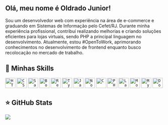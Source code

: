 ## Olá, meu nome é Oldrado Junior!

Sou um desenvolvedor web com experiência na área de e-commerce e graduando em Sistemas de Informação pelo Cefet/RJ. Durante minha experiência profissional, contribuí realizando melhorias e criando soluções eficientes para lojas virtuais, sendo PHP a principal linguagem no desenvolvimento. Atualmente, estou #OpenToWork, aprimorando conhecimentos no desenvolvimento de frontend enquanto busco recolocação no mercado de trabalho.

## 🚀 Minhas Skills

<code><img src="https://cdn.jsdelivr.net/gh/devicons/devicon/icons/html5/html5-original.svg" height="32" alt="HTML" /></code>
<code><img src="https://cdn.jsdelivr.net/gh/devicons/devicon/icons/css3/css3-original.svg" height="32" alt="CSS" /></code>
<code><img src="https://cdn.jsdelivr.net/gh/devicons/devicon/icons/sass/sass-original.svg" height="32" alt="Sass" /></code>
<code><img src="https://cdn.jsdelivr.net/gh/devicons/devicon/icons/bootstrap/bootstrap-original.svg" height="32" alt="Bootstrap" /></code>
<code><img src="https://cdn.jsdelivr.net/gh/devicons/devicon/icons/react/react-original.svg" height="32" alt="React" /></code>
<code><img src="https://cdn.jsdelivr.net/gh/devicons/devicon/icons/typescript/typescript-original.svg" height="32" alt="TypeScript" /></code>
<code><img src="https://cdn.jsdelivr.net/gh/devicons/devicon/icons/javascript/javascript-original.svg" height="32" alt="JavaScript" /></code>
<code><img src="https://cdn.jsdelivr.net/gh/devicons/devicon/icons/nodejs/nodejs-original-wordmark.svg" height="32" alt="Node.js" /></code>
<code><img src="https://cdn.jsdelivr.net/gh/devicons/devicon/icons/c/c-original.svg" height="32" alt="C" /></code>
<code><img src="https://cdn.jsdelivr.net/gh/devicons/devicon/icons/php/php-original.svg" height="32" alt="PHP" /></code>
<code><img src="https://cdn.jsdelivr.net/gh/devicons/devicon/icons/laravel/laravel-plain.svg" height="32" alt="Laravel" /></code>
<code><img src="https://cdn.jsdelivr.net/gh/devicons/devicon/icons/mongodb/mongodb-original.svg" height="32" alt="MongoDB" /></code>
<code><img src="https://cdn.jsdelivr.net/gh/devicons/devicon/icons/mysql/mysql-original.svg" height="32" alt="MySQL" /></code>
<code><img src="https://cdn.jsdelivr.net/gh/devicons/devicon/icons/docker/docker-original.svg" height="32" alt="Docker" /></code>

## ⭐ GitHub Stats

<img src="https://github-readme-stats.vercel.app/api/top-langs/?username=oldrado-jr&theme=dracula"/>
